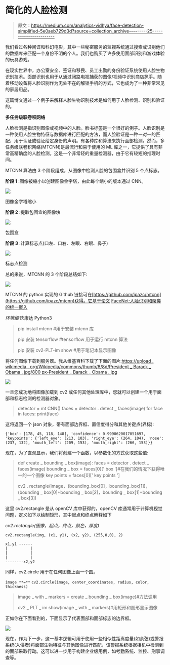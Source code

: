 # 简化的人脸检测

> 原文：<https://medium.com/analytics-vidhya/face-detection-simplified-5e0aeb729d3d?source=collection_archive---------25----------------------->

我们看过各种间谍和科幻电影，其中一些秘密服务的监视系统通过搜索或识别他们的数据库来匹配一个身份不明的个人。我们也购买了许多使用面部识别和游戏体验的玩具游戏。

在现实世界中，办公室安全、签证和移民、员工出勤的身份验证系统使用人脸生物识别技术。面部识别也用于从通过闭路电视捕获的图像/视频中识别商店扒手。随着移动设备将人脸识别作为无处不在的解锁手机的方式，它也成为了一种非常常见的家居用品。

这篇博文通过一个例子来解释人脸生物识别技术是如何用于人脸检测、识别和验证的。

**多任务级联卷积网络**

人脸检测是指识别图像或视频中的人脸。脸书标签是一个很好的例子。人脸识别是一种使用人脸生物特征与数据库进行匹配的方法，而人脸验证是一种一对一的匹配，用于认证或验证给定身份的声明。有各种库和算法来执行面部检测。然而，多任务级联卷积网络(MTCNN)是最流行和易于使用的 ML 库之一，它提供了具有非常高精确度的人脸检测。这是一个非常轻的重量检测器，由于它有较短的推理时间。

MTCNN 算法由 3 个阶段组成，从图像中检测人脸的包围盒并识别 5 个点标志。

**阶段 1** :图像被缩小以创建图像金字塔，由此每个缩小的版本通过 CNN。

![](img/f6a91c6d453eab239b3b33973130deee.png)

图像金字塔缩小

**阶段 2** :提取包围盒的图像块

![](img/65467bd2b794aed5777f18788a28c6eb.png)

包围盒

**阶段 3** :计算标志点(口左、口右、左眼、右眼、鼻子)

![](img/45751a4db0983683fe0afd4af24beefc.png)

标志点检测

总的来说，MTCNN 的 3 个阶段总结如下:

![](img/38ca58d46697c329e5c8bdac5d1adf25.png)

MTCNN 的 python 实现的 Github 链接可在[https://github.com/ipazc/mtcnn](https://github.com/ipazc/mtcnn)获得。它基于论文 [FaceNet:人脸识别和聚类的统一嵌入](https://arxiv.org/abs/1503.03832)

*环境细节*:康达 Python3

> pip install mtcnn #用于安装 mtcnn 库
> 
> pip 安装 tensorflow #tensorflow 用于运行 mtcnn 算法
> 
> pip 安装 cv2-PLT-im show #用于笔记本显示图像

将任何图像下载到服务器。我从维基百科下载了下面的图片:[https://upload . wikimedia . org/Wikipedia/commons/thumb/8/8d/President _ Barack _ Obama . jpg/800 px-President _ Barack _ Obama . jpg](https://upload.wikimedia.org/wikipedia/commons/thumb/8/8d/President_Barack_Obama.jpg/800px-President_Barack_Obama.jpg)

![](img/b5a78345ad63dcd2d70de3aee9bf03ef.png)

一旦您成功地将图像加载到 cv2 或任何其他处理库中，您就可以创建一个用于面部和标志检测的检测器对象。

> detector = mt CNN()
> faces = detector . detect _ faces(image)
> for face in faces:
> print(face)

这将返回一个 json 对象，带有面部边界框、置信度得分和其他关键点(界标):

```
{'box': [178, 45, 118, 148], 'confidence': 0.9990620017051697, 'keypoints': {'left_eye': (213, 103), 'right_eye': (264, 104), 'nose': (237, 132), 'mouth_left': (209, 153), 'mouth_right': (266, 153)}}
```

现在，为了直观显示，我们将创建一个函数，以参数化的方式获取这些值:

> def create _ bounding _ box(image):
> faces = detector . detect _ faces(image)
> bounding _ box = faces[0][' box ']#在我们的情况下获得唯一的一个图像
> key points = faces[0][' key points ']
> 
> cv2 . rectangle(image，(bounding_box[0]，bounding_box[1])，
> (bounding _ box[0]+bounding _ box[2]，bounding _ box[1]+bounding _ box[3])

这里 cv2.rectangle 是从 openCV 库中获得的，openCV 库通常用于计算机视觉问题，定义如下以绘制矩形，其中起点和终点解释如下

*cv2.rectangle(图像，起点，终点，颜色，厚度)*

```
cv2.rectangle(img, (x1, y1), (x2, y2), (255,0,0), 2)

x1,y1 ------
|          |
|          |
|          |
--------x2,y2
```

同样，cv2.circle 用于在任何图像上画一个圆。

`image **=**` `cv2.circle(image, center_coordinates, radius, color, thickness)`

> image _ with _ markers = create _ bounding _ box(image)#方法调用
> 
> cv2 _ PLT _ im show(image _ with _ markers)#用矩形和圆形显示图像

正如你在下面看到的，下面显示了代表面部和面部标志的边界框。

![](img/58aa7237aed04430a3c6164b3b259ed9.png)

现在，作为下一步，这一基本逻辑可用于使用一些相似性距离度量(如余弦)或警报系统(入侵者)将面部生物特征与其他图像进行匹配，该警报系统根据相机中检测到的面部采取行动。这可以进一步用于构建企业级用例，如考勤系统、监控、刑事调查等。